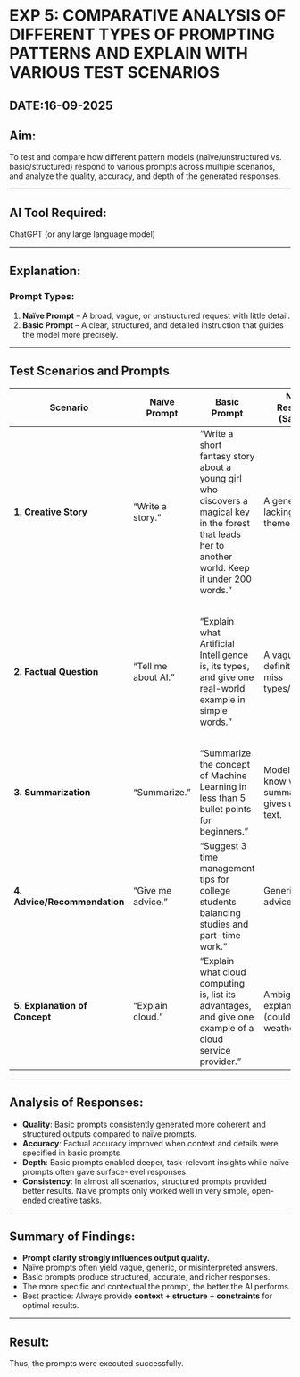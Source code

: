 # **EXP 5: COMPARATIVE ANALYSIS OF DIFFERENT TYPES OF PROMPTING PATTERNS AND EXPLAIN WITH VARIOUS TEST SCENARIOS**
## DATE:16-09-2025
## **Aim**:

To test and compare how different pattern models (naïve/unstructured vs. basic/structured) respond to various prompts across multiple scenarios, and analyze the quality, accuracy, and depth of the generated responses.

---

## **AI Tool Required**:

ChatGPT (or any large language model)

---

## **Explanation**:

### **Prompt Types**:

1. **Naïve Prompt** – A broad, vague, or unstructured request with little detail.
2. **Basic Prompt** – A clear, structured, and detailed instruction that guides the model more precisely.

---

## **Test Scenarios and Prompts**

| **Scenario**                  | **Naïve Prompt**    | **Basic Prompt**                                                                                                                                     | **Naïve Response (Sample)**                               | **Basic Response (Sample)**                                                                                                    | **Analysis**                                                     |
| ----------------------------- | ------------------- | ---------------------------------------------------------------------------------------------------------------------------------------------------- | --------------------------------------------------------- | ------------------------------------------------------------------------------------------------------------------------------ | ---------------------------------------------------------------- |
| **1. Creative Story**         | “Write a story.”    | “Write a short fantasy story about a young girl who discovers a magical key in the forest that leads her to another world. Keep it under 200 words.” | A generic story, lacking depth or theme.                  | A clear, engaging fantasy story with structure and focus.                                                                      | Basic prompt gave more relevant, imaginative, and concise story. |
| **2. Factual Question**       | “Tell me about AI.” | “Explain what Artificial Intelligence is, its types, and give one real-world example in simple words.”                                               | A vague definition, may miss types/examples.              | A well-structured answer explaining definition, types (Narrow, General, Strong AI), with an example (Siri, self-driving cars). | Basic prompt improves clarity and depth.                         |
| **3. Summarization**          | “Summarize.”        | “Summarize the concept of Machine Learning in less than 5 bullet points for beginners.”                                                              | Model may not know what to summarize; gives unclear text. | Clear 5-point summary of ML concepts.                                                                                          | Basic prompt directs model to concise, structured output.        |
| **4. Advice/Recommendation**  | “Give me advice.”   | “Suggest 3 time management tips for college students balancing studies and part-time work.”                                                          | Generic life advice.                                      | Practical and specific time-management strategies (use planner, prioritize tasks, set study-work balance).                     | Basic prompt ensures actionable advice.                          |
| **5. Explanation of Concept** | “Explain cloud.”    | “Explain what cloud computing is, list its advantages, and give one example of a cloud service provider.”                                            | Ambiguous explanation (could mean weather).               | Detailed explanation of cloud computing, with benefits (scalability, cost-effectiveness), and example (AWS, Azure).            | Basic prompt prevents misinterpretation.                         |

---

## **Analysis of Responses**:

* **Quality**: Basic prompts consistently generated more coherent and structured outputs compared to naïve prompts.
* **Accuracy**: Factual accuracy improved when context and details were specified in basic prompts.
* **Depth**: Basic prompts enabled deeper, task-relevant insights while naïve prompts often gave surface-level responses.
* **Consistency**: In almost all scenarios, structured prompts provided better results. Naïve prompts only worked well in very simple, open-ended creative tasks.

---

## **Summary of Findings**:

* **Prompt clarity strongly influences output quality.**
* Naïve prompts often yield vague, generic, or misinterpreted answers.
* Basic prompts produce structured, accurate, and richer responses.
* The more specific and contextual the prompt, the better the AI performs.
* Best practice: Always provide **context + structure + constraints** for optimal results.

---

## **Result**:

Thus, the prompts were executed successfully.

